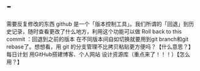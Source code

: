 # -

需要反复修改的东西
github 是一个「版本控制工具」。我们所谓的「回退」到历史记录，随时查看更改了什么地方，利用这个功能可以做  Roll back to this commit ：回退到之前的版本
在不同版本间自如切换就要用到git branch和git rebase了。想想看，用 git 的分支管理不比拷贝粘贴更方便吗？【什么意思？】
每日计划
用GitHub搭建博客、个人网站
设计资源库（重点来了！！！）【怎么用？】

